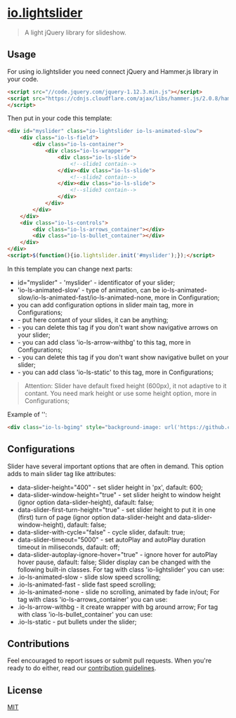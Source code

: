 # [io.lightslider][io.lightslider-link]
> A light jQuery library for slideshow. 


## Usage
For using io.lightslider you need connect jQuery and Hammer.js library in your code.
```html
<script src="//code.jquery.com/jquery-1.12.3.min.js"></script>
<script src="https://cdnjs.cloudflare.com/ajax/libs/hammer.js/2.0.8/hammer.min.js"></script>	
</script>
```
Then put in your code this template:
```html
<div id="myslider" class="io-lightslider io-ls-animated-slow">
	<div class="io-ls-field">
		<div class="io-ls-container">
			<div class="io-ls-wrapper">
				<div class="io-ls-slide">
					<!--slide1 contain-->
				</div><div class="io-ls-slide">
					<!--slide2 contain-->
				</div><div class="io-ls-slide">
					<!--slide3 contain-->
				</div>
			</div>
		</div>
	</div>
	<div class="io-ls-controls">
		<div class="io-ls-arrows_container"></div>
		<div class="io-ls-bullet_container"></div>
	</div>
</div>
<script>$(function(){io.lightslider.init('#myslider');});</script>

```
In this template you can change next parts:
* id="myslider" - 'myslider' - identificator of your slider;
* 'io-ls-animated-slow' - type of animation, can be io-ls-animated-slow/io-ls-animated-fast/io-ls-animated-none, more in Configuration;
* you can add configuration options in slider main tag, more in Configurations;
* <!--slide{1,2,3} contain--> - put here contant of your slides, it can be anything;
* <div class="io-ls-arrows_container"></div> - you can delete this tag if you don't want show navigative arrows on your slider;
* <div class="io-ls-arrows_container"></div> - you can add class 'io-ls-arrow-withbg' to this tag, more in Configurations;
* <div class="io-ls-bullet_container"></div> - you can delete this tag if you don't want show navigative bullet on your slider;
* <div class="io-ls-bullet_container"></div> - you can add class 'io-ls-static' to this tag, more in Configurations;

> Attention: Slider have default fixed height (600px), it not adaptive to it contant. You need mark height or use some height option, more in Configurations;

Example of '<!--slide1 contain-->':
```html
<div class="io-ls-bgimg" style="background-image: url('https://github.com/semilicon/io.lightslider/demo/img/img1.jpg');"></div>
```


## Configurations
Slider have several important options that are often in demand. This option adds to main slider tag like attributes:
* data-slider-height="400" - set slider height in 'px', dafault: 600;
* data-slider-window-height="true" - set slider height to window height (ignor option data-slider-height), dafault: false;
* data-slider-first-turn-height="true" - set slider height to put it in one (first) turn of page (ignor option data-slider-height and data-slider-window-height), dafault: false;
* data-slider-with-cycle="false" - cycle slider, dafault: true;
* data-slider-timeout="5000" - set autoPlay and autoPlay duration timeout in miliseconds, dafault: off;
* data-slider-autoplay-ignore-hover="true" - ignore hover for autoPlay hover pause, dafault: false;
Slider display can be changed with the following built-in classes.
For tag with class 'io-lightslider' you can use:
* .io-ls-animated-slow - slide slow speed scrolling;
* .io-ls-animated-fast - slide fast speed scrolling;
* .io-ls-animated-none - slide no scrolling, animated by fade in/out;
For tag with class 'io-ls-arrows_container' you can use:
* .io-ls-arrow-withbg - it create wrapper with bg around arrow;
For tag with class 'io-ls-bullet_container' you can use:
* .io-ls-static - put bullets under the slider;


## Contributions
Feel encouraged to report issues or submit pull requests. When you're ready to do either, read our [contribution guidelines][contribution-guidelines].


## License
[MIT][license]


<!-- Contributions -->
[io.lightslider-link]: https://github.com/semilicon/io.lightslider/

[contribution-guidelines]: ./CONTRIBUTING.md

[license]: ./LICENSE.md

